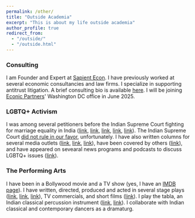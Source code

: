 ```yaml
---
permalink: /other/
title: "Outside Academia"
excerpt: "This is about my life outside academia"
author_profile: true
redirect_from: 
  - "/outside/"
  - "/outside.html"
---
```


### Consulting

I am Founder and Expert at [Sapient Econ](https://www.sapient-econ.com/).  I have previously worked at several economic consultancies and law firms.  I specialize in supporting antitrust litigation.  A brief consulting bio is available [here](/files/Bio%20-%20Saattvic.pdf).  I will be joining [Econic Partners](https://econicpartners.com/)' Washington DC office in June 2025.

### LGBTQ+ Activism

I was among several petitioners before the Indian Supreme Court fighting for marriage equality in India ([link](https://www.trust.org/i/?id=a25aae9d-565b-4932-a21e-b23f856a17ac), [link](https://www.cbc.ca/news/world/india-lgbtq-same-sex-marriage-1.6773551), [link](https://www.youtube.com/watch?v=pk5rfe2p62g), [link](https://www.youtube.com/watch?v=_4lGH2ZAl30), [link](https://www.youtube.com/watch?v=jupQbmjFjP0)).  The Indian Supreme Court [did not rule in our favor](https://www.amnesty.org/en/latest/news/2023/10/india-failure-to-legalise-same-sex-marriage-a-setback-for-human-rights/), unfortunately.  I have also written columns for several media outlets ([link](http://bornofweb.com/i-am-gay-im-an-actor-ive-got-a-message-for-you-all/), [link](https://www.hindustantimes.com/lifestyle/brunch/guest-column-gay-pride-and-prejudice-101619316186600.html), [link](https://spartacus.gayguide.travel/blog/insider-gay-bollywood-actor-saattvic/)), have been covered by others ([link](https://www.youtube.com/watch?v=eGUTkQr7TD4)), and have appeared on sevearal news programs and podcasts to discuss LGBTQ+ issues ([link](https://www.youtube.com/watch?v=PWdh41r4glA)).

### The Performing Arts

I have been in a Bollywood movie and a TV show (yes, I have an [IMDB page](https://www.imdb.com/name/nm11890501/)).  I have written, directed, produced and acted in several stage plays ([link](https://nooranandchawla.com/qissebaazi-a-multilingual-storytelling-wah-wah-wah/), [link](https://gaysifamily.com/culture/interview-actor-director-of-the-pad-saattvic/), [link](https://timesofindia.indiatimes.com/entertainment/hindi/bollywood/news/theatre-review-ten-years-with-guru-dutt-abrar-alvis-journey/articleshow/17507422.cms)), TV commercials, and short films ([link](https://www.youtube.com/watch?v=Pve6x6nKBpA)).  I play the tabla, an Indian classical percussion instrument ([link](https://www.youtube.com/watch?v=LMT5wVvAFJo), [link](https://www.youtube.com/watch?v=-0jmxij-CSg)).  I collaborate with Indian classical and contemporary dancers as a dramaturg.